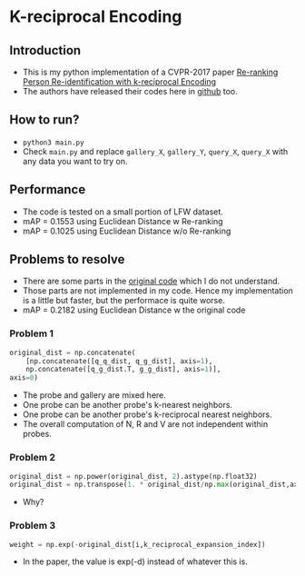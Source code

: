 K-reciprocal Encoding
===

## Introduction
- This is my python implementation of a CVPR-2017 paper [Re-ranking Person Re-identification with k-reciprocal Encoding](https://arxiv.org/pdf/1701.08398.pdf)
- The authors have released their codes here in [github](https://github.com/zhunzhong07/person-re-ranking) too.

## How to run?
- `python3 main.py`
- Check `main.py` and replace `gallery_X`, `gallery_Y`, `query_X`, `query_X` with any data you want to try on.

## Performance
- The code is tested on a small portion of LFW dataset.
- mAP = 0.1553 using Euclidean Distance w Re-ranking
- mAP = 0.1025 using Euclidean Distance w/o Re-ranking

## Problems to resolve
- There are some parts in the [original code](https://github.com/zhunzhong07/person-re-ranking/blob/master/python-version/re_ranking_ranklist.py) which I do not understand. 
- Those parts are not implemented in my code. Hence my implementation is a little but faster, but the performace is quite worse.
- mAP = 0.2182 using Euclidean Distance w the original code

### Problem 1
```python
original_dist = np.concatenate(
    [np.concatenate([q_q_dist, q_g_dist], axis=1),
    np.concatenate([q_g_dist.T, g_g_dist], axis=1)],
axis=0)
```
- The probe and gallery are mixed here.
- One probe can be another probe's k-nearest neighbors.
- One probe can be another probe's k-reciprocal nearest neighbors.
- The overall computation of N, R and V are not independent within probes.

### Problem 2
```python
original_dist = np.power(original_dist, 2).astype(np.float32)
original_dist = np.transpose(1. * original_dist/np.max(original_dist,axis = 0))
```
- Why?

### Problem 3
```python
weight = np.exp(-original_dist[i,k_reciprocal_expansion_index])
```
- In the paper, the value is exp(-d) instead of whatever this is.


